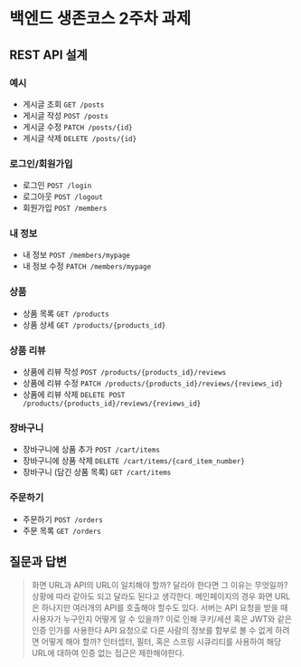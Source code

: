 # 백엔드 생존코스 2주차 과제

## REST API 설계

### 예시

- 게시글 조회 `GET /posts`
- 게시글 작성 `POST /posts`
- 게시글 수정 `PATCH /posts/{id}`
- 게시글 삭제 `DELETE /posts/{id}`

### 로그인/회원가입

- 로그인 `POST /login`
- 로그아웃 `POST /logout`
- 회원가입 `POST /members`

### 내 정보

- 내 정보 `POST /members/mypage`
- 내 정보 수정 `PATCH /members/mypage`

### 상품

- 상품 목록 `GET /products`
- 상품 상세 `GET /products/{products_id}`

### 상품 리뷰

- 상품에 리뷰 작성 `POST /products/{products_id}/reviews`
- 상품에 리뷰 수정 `PATCH /products/{products_id}/reviews/{reviews_id}`
- 상품에 리뷰 삭제 `DELETE POST /products/{products_id}/reviews/{reviews_id}`

### 장바구니

- 장바구니에 상품 추가 `POST /cart/items`
- 장바구니에 상품 삭제 `DELETE /cart/items/{card_item_number}`
- 장바구니 (담긴 상품 목록) `GET /cart/items`

### 주문하기

- 주문하기 `POST /orders`
- 주문 목록 `GET /orders`

## 질문과 답변

> 화면 URL과 API의 URL이 일치해야 할까? 달라야 한다면 그 이유는 무엇일까?
상황에 따라 같아도 되고 달라도 된다고 생각한다. 메인페이지의 경우 화면 URL은 하나지만 여러개의 API를 호출해야 할수도 있다.
> 서버는 API 요청을 받을 때 사용자가 누구인지 어떻게 알 수 있을까?
이로 인해 쿠키/세션 혹은 JWT와 같은 인증 인가를 사용한다
> API 요청으로 다른 사람의 정보를 함부로 볼 수 없게 하려면 어떻게 해야 할까?
인터셉터, 필터, 혹은 스프링 시큐리티를 사용하여 해당 URL에 대하여 인증 없는 접근은 제한해야한다.
